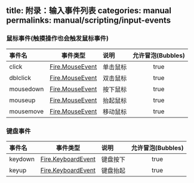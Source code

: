 title: 附录：输入事件列表
categories: manual
permalinks: manual/scripting/input-events
---

### 鼠标事件(触摸操作也会触发鼠标事件)

事件名 | 事件类型 | 说明 | 允许冒泡(Bubbles)
:--- |:---:|:--- |:---:
click | [Fire.MouseEvent](/api/classes/MouseEvent) | 单击鼠标 | true
dblclick | [Fire.MouseEvent](/api/classes/MouseEvent) | 双击鼠标 | true
mousedown | [Fire.MouseEvent](/api/classes/MouseEvent) | 按下鼠标 | true
mouseup | [Fire.MouseEvent](/api/classes/MouseEvent) | 抬起鼠标 | true
mousemove | [Fire.MouseEvent](/api/classes/MouseEvent) | 移动鼠标 | true

### 键盘事件

事件名 | 事件类型 | 说明 | 允许冒泡(Bubbles)
:--- |:---:|:--- |:---:
keydown | [Fire.KeyboardEvent](/api/classes/KeyboardEvent) | 键盘按下 | true
keyup | [Fire.KeyboardEvent](/api/classes/KeyboardEvent) | 键盘抬起 | true
